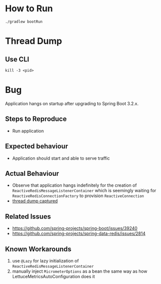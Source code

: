 # How to Run
```shell
./gradlew bootRun
```

# Thread Dump
## Use CLI
```shell
kill -3 <pid>
```

# Bug
Application hangs on startup after upgrading to Spring Boot 3.2.x.

## Steps to Reproduce
- Run application

## Expected behaviour
- Application should start and able to serve traffic

## Actual Behaviour
- Observe that application hangs indefinitely for the creation of `ReactiveRedisMessageListenerContainer` which is seemingly waiting for `ReactiveRedisConnectionFactory` to provision `ReactiveConnection`
- [thread dump captured](./threaddump.txt)

## Related Issues
- https://github.com/spring-projects/spring-boot/issues/39240
- https://github.com/spring-projects/spring-data-redis/issues/2814

## Known Workarounds
1. use `@Lazy` for lazy initialization of `ReactiveRedisMessageListenerContainer`
2. manually inject `MicrometerOptions` as a bean the same way as how LettuceMetricsAutoConfiguration does it
